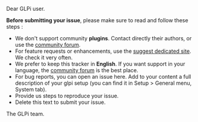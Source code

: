 Dear GLPi user.

**Before submitting your issue**, please make sure to read and follow these steps :

* We don't support community **plugins**. Contact directly their authors, or use the [community forum](http://forum.glpi-project.org ).
* For feature requests or enhancements, use the [suggest dedicated site](http://suggest.glpi-project.org ). We check it very often.
* We prefer to keep this tracker in **English**. If you want support in your language, the [community forum](http://forum.glpi-project.org ) is the best place.
* For bug reports, you can open an issue here. Add to your content a full description of your glpi setup (you can find it in Setup > General menu, System tab).
* Provide us steps to reproduce your issue.
* Delete this text to submit your issue.

The GLPi team.